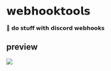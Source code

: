 # 𝘄𝗲𝗯𝗵𝗼𝗼𝗸𝘁𝗼𝗼𝗹𝘀

🌌 𝗱𝗼 𝘀𝘁𝘂𝗳𝗳 𝘄𝗶𝘁𝗵 𝗱𝗶𝘀𝗰𝗼𝗿𝗱 𝘄𝗲𝗯𝗵𝗼𝗼𝗸𝘀

## preview<br>
![](https://cdn.discordapp.com/attachments/750750380794839164/766066450057789520/unknown.png)
